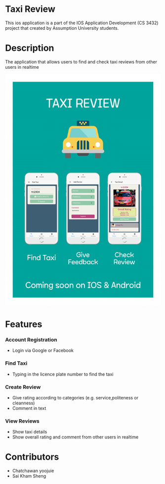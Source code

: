 # Taxi Review

This ios application is a part of the IOS Application Development (CS 3432) project that created by Assumption University students.

# Description
The application that allows users to find and check taxi reviews from other users in realtime

<p align="center">
    <img src="doc/Poster_taxireview_A1.png" height="750px">
</p>

# Features

### Account Registration 
- Login via Google or Facebook

### Find Taxi
- Typing in the licence plate number to find the taxi

### Create Review
- Give rating according to categories (e.g. service,politeness or cleanness)
- Comment in text

### View Reviews
- Show taxi details
- Show overall rating and comment from other users in realtime

# Contributors
- Chatchawan yoojuie
- Sai Kham Sheng

